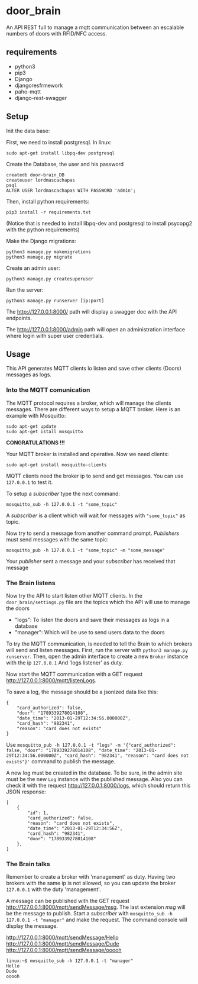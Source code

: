 # door_brain

An API REST full to manage a mqtt communication between an escalable numbers of doors with RFID/NFC access.


## requirements

 - python3
 - pip3
 - Django
 - djangoresfrmework
 - paho-mqtt
 - django-rest-swagger
 
 
 ## Setup
Init the data base:

First, we need to install postgresql. In linux:
```
sudo apt-get install libpq-dev postgresql
```
Create the Database, the user and his password
```
createdb door-brain_DB
createuser lordmascachapas
psql
ALTER USER lordmascachapas WITH PASSWORD 'admin';
```

Then, install python requirements:
```
pip3 install -r requirements.txt
```
(Notice that is needed to install libpq-dev and postgresql to install psycopg2 with the python requirements)

Make the Django migrations:
```
python3 manage.py makemigrations
python3 manage.py migrate
```

Create an admin user:
```
python3 manage.py createsuperuser
```

Run the server:
```
python3 manage.py runserver [ip:port]
```

The http://127.0.0.1:8000/ path will display a swagger doc with the API endpoints.

The http://127.0.0.1:8000/admin path will open an administration interface where login with super user credentials.

## Usage

This API generates MQTT clients lo listen and save other clients (Doors) messages as logs.

### Into the MQTT comunication

The MQTT protocol requires a broker, which will manage the clients messages. 
There are different ways to setup a MQTT broker. Here is an example with Mosquitto:

```
sudo apt-get update
sudo apt-get istall mosquitto
```

**CONGRATULATIONS !!!**

Your MQTT broker is installed and operative. Now we need clients:
```
sudo apt-get install mosquitto-clients
```

MQTT clients need the broker ip to send and get messages. You can use `127.0.0.1` to test it.

To setup a *subscriber* type the next command:
```
mosquitto_sub -h 127.0.0.1 -t "some_topic"
```
A *subscriber* is a client which will wait for messages with `"some_topic"` as topic.

Now try to send a message from another command prompt. *Publishers* must send messages with the same topic:

```
mosquitto_pub -h 127.0.0.1 -t "some_topic" -m "some_message"
```

Your *publisher* sent a message and your *subscriber* has received that message

### The Brain listens

Now try the API to start listen other MQTT clients. In the `door_brain/settings.py` file are the topics which the API will use to manage the doors

 - "logs": To listen the doors and save their messages as logs in a database
 - "manager": Which will be use to send users data to the doors

To try the MQTT communication, is needed to tell the Brain to which brokers will send and listen messages.
First, run the server with `python3 manage.py runserver`. Then, open the admin interface to create a new `Broker` instance with the ip `127.0.0.1` And 'logs listener' as duty. 

Now start the MQTT communication with a GET request http://127.0.0.1:8000/mqtt/listenLogs.

To save a log, the message should be a jsonized data like this:

```
{
	"card_authorized": false, 
	"door": "1789339278014108", 
	"date_time": "2013-01-29T12:34:56.000000Z", 
	"card_hash": "982341", 
	"reason": "card does not exists"
}
``` 
Use `mosquitto_pub -h 127.0.0.1 -t "logs" -m '{"card_authorized": false, "door": "1789339278014108", "date_time": "2013-01-29T12:34:56.000000Z", "card_hash": "982341", "reason": "card does not exists"}'` command to publish the message. 

A new log must be created in the database. To be sure, in the admin site must be the new `Log` instance with the published message. 
Also you can check it with the request http://127.0.0.1:8000/logs, which should return this JSON response:

```
[
    {
        "id": 1,
        "card_authorized": false,
        "reason": "card does not exists",
        "date_time": "2013-01-29T12:34:56Z",
        "card_hash": "982341",
        "door": "1789339278014108"
    },
]
```

### The Brain talks

Remember to create a broker with 'management' as duty. Having two brokers with the same ip is not allowed, so you can update the broker `127.0.0.1` with the duty 'management'.

A message can be published with the GET request http://127.0.0.1:8000/mqtt/sendMessage/msg.
The last extension *msg* will be the message to publish.
Start a *subscriber* with `mosquitto_sub -h 127.0.0.1 -t "manager"` and make the request.
The command console will display the message.

http://127.0.0.1:8000/mqtt/sendMessage/Hello
http://127.0.0.1:8000/mqtt/sendMessage/Dude
http://127.0.0.1:8000/mqtt/sendMessage/ooooh

```
linux:~$ mosquitto_sub -h 127.0.0.1 -t "manager"
Hello
Dude
ooooh
```
